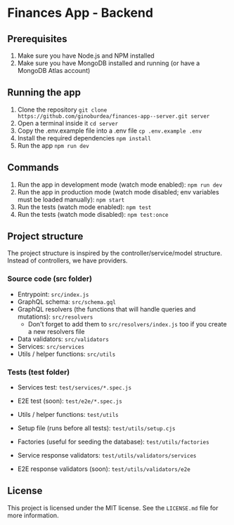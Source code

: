 # Finances App - Backend

## Prerequisites

1. Make sure you have Node.js and NPM installed
1. Make sure you have MongoDB installed and running (or have a MongoDB Atlas account)

## Running the app

1. Clone the repository `git clone https://github.com/ginoburdea/finances-app--server.git server`
1. Open a terminal inside it `cd server`
1. Copy the .env.example file into a .env file `cp .env.example .env`
1. Install the required dependencies `npm install`
1. Run the app `npm run dev`

## Commands

1. Run the app in development mode (watch mode enabled): `npm run dev`
1. Run the app in production mode (watch mode disabled; env variables must be loaded manually): `npm start`
1. Run the tests (watch mode enabled): `npm test`
1. Run the tests (watch mode disabled): `npm test:once`

## Project structure

The project structure is inspired by the controller/service/model structure. Instead of controllers, we have providers.

### Source code (src folder)

-   Entrypoint: `src/index.js`
-   GraphQL schema: `src/schema.gql`
-   GraphQL resolvers (the functions that will handle queries and mutations): `src/resolvers`
    -   Don't forget to add them to `src/resolvers/index.js` too if you create a new resolvers file
-   Data validators: `src/validators`
-   Services: `src/services`
-   Utils / helper functions: `src/utils`

### Tests (test folder)

-   Services test: `test/services/*.spec.js`
-   E2E test (soon): `test/e2e/*.spec.js`

-   Utils / helper functions: `test/utils`
-   Setup file (runs before all tests): `test/utils/setup.cjs`
-   Factories (useful for seeding the database): `test/utils/factories`
-   Service response validators: `test/utils/validators/services`
-   E2E response validators (soon): `test/utils/validators/e2e`

## License

This project is licensed under the MIT license. See the `LICENSE.md` file for more information.
